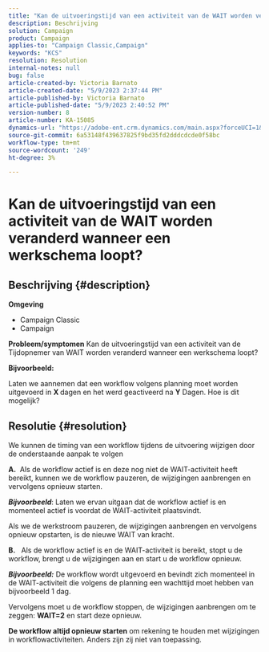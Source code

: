 ```yaml
---
title: "Kan de uitvoeringstijd van een activiteit van de WAIT worden veranderd wanneer een werkschema loopt?"
description: Beschrijving
solution: Campaign
product: Campaign
applies-to: "Campaign Classic,Campaign"
keywords: "KCS"
resolution: Resolution
internal-notes: null
bug: false
article-created-by: Victoria Barnato
article-created-date: "5/9/2023 2:37:44 PM"
article-published-by: Victoria Barnato
article-published-date: "5/9/2023 2:40:52 PM"
version-number: 8
article-number: KA-15085
dynamics-url: "https://adobe-ent.crm.dynamics.com/main.aspx?forceUCI=1&pagetype=entityrecord&etn=knowledgearticle&id=46cdad0c-77ee-ed11-8849-6045bd0065b6"
source-git-commit: 6a53148f439637825f9bd35fd2dddcdcde0f58bc
workflow-type: tm+mt
source-wordcount: '249'
ht-degree: 3%

---
```


# Kan de uitvoeringstijd van een activiteit van de WAIT worden veranderd wanneer een werkschema loopt?

## Beschrijving {#description}

<b>Omgeving</b>
- Campaign Classic
- Campaign


<b>Probleem/symptomen</b>
Kan de uitvoeringstijd van een activiteit van de Tijdopnemer van WAIT worden veranderd wanneer een werkschema loopt?

<b>Bijvoorbeeld:</b>

Laten we aannemen dat een workflow volgens planning moet worden uitgevoerd in <b>X </b>dagen en het werd geactiveerd na <b>Y</b> Dagen. Hoe is dit mogelijk?




## Resolutie {#resolution}


We kunnen de timing van een workflow tijdens de uitvoering wijzigen door de onderstaande aanpak te volgen

<b>A.</b>  Als de workflow actief is en deze nog niet de WAIT-activiteit heeft bereikt, kunnen we de workflow pauzeren, de wijzigingen aanbrengen en vervolgens opnieuw starten.

<b>*Bijvoorbeeld</b>*: Laten we ervan uitgaan dat de workflow actief is en momenteel actief is voordat de WAIT-activiteit plaatsvindt.

Als we de werkstroom pauzeren, de wijzigingen aanbrengen en vervolgens opnieuw opstarten, is de nieuwe WAIT van kracht.

<b>B.</b>   Als de workflow actief is en de WAIT-activiteit is bereikt, stopt u de workflow, brengt u de wijzigingen aan en start u de workflow opnieuw.

<b>*Bijvoorbeeld:</b>* De workflow wordt uitgevoerd en bevindt zich momenteel in de WAIT-activiteit die volgens de planning een wachttijd moet hebben van bijvoorbeeld 1 dag.

Vervolgens moet u de workflow stoppen, de wijzigingen aanbrengen om te zeggen: <b>WAIT=2</b> en start deze opnieuw.

<b>De workflow altijd opnieuw starten</b> om rekening te houden met wijzigingen in workflowactiviteiten. Anders zijn zij niet van toepassing.
